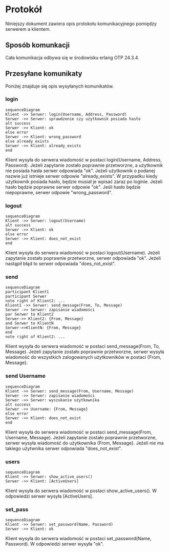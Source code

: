 # Protokół

Niniejszy dokument zawiera opis protokołu komunikacyjnego pomiędzy serwerem a klientem.

## Sposób komunkacji

Cała komunikacja odbywa się w środowisku erlang OTP 24.3.4.

## Przesyłane komunikaty

Poniżej znajduje się opis wysyłanych komunikatów.

### login

```mermaid
sequenceDiagram
Klient ->> Serwer: login(Username, Address, Password)
Serwer ->> Serwer: sprawdzenie czy użytkownik posiada hasło
alt success
Serwer ->> Klient: ok
else error
Serwer ->> Klient: wrong_password
else already exists
Serwer ->> Klient: already_exists
end
```

Klient wysyła do serwera wiadomość w postaci login(Username, Address, Password). Jeżeli zapytanie zostało poprawnie przetworzne, a użytkownik nie posiada hasła serwer odpowiada "ok". Jeżeli użytkownik o podanej nazwie już istnieje serwer odpowie "already_exists". W przypadku kiedy użytkownik posiada hasło, będzie musiał je wpisać zaraz po loginie. Jeżeli hasło będzie poprawne serwer odpowie "ok". Jeśli hasło będzie niepoprawne, serwer odpowie "wrong_password".

### logout

```mermaid
sequenceDiagram
Klient ->> Serwer: logout(Username)
alt success
Serwer ->> Klient: ok
else error
Serwer ->> Klient: does_not_exist
end
```
Klient wysyła do serwera wiadomość w postaci logout(Username). Jeżeli zapytanie zostało poprawnie przetworzne, serwer odpowiada "ok". Jeżeli nastąpił błąd to serwer odpowiada "does_not_exist".

### send

```mermaid
sequenceDiagram
participant Klient1
participant Serwer
note right of Klient2: ...
Klient1 ->> Serwer: send_message(From, To, Message)
Serwer ->> Serwer: zapisanie wiadomości
par Serwer to Klient2
Serwer->> Klient2: {From, Message}
and Serwer to KlientN
Serwer->>KlientN: {From, Message}
end
note right of Klient2: ...
```
Klient wysyła do serwera wiadomość w postaci send_message(From, To, Message). Jeżeli zapytanie zostało poprawnie przetworzne, serwer wysyła wiadomość do wszystkich zalogowanych użytkowników w postaci {From, Message}.

### send Username

```mermaid
sequenceDiagram
Klient ->> Serwer: send_message(From, Username, Message)
Serwer ->> Serwer: zapisanie wiadomości
Serwer ->> Serwer: wyszukanie użytkownika
alt success
Serwer ->> Username: {From, Message}
else error
Serwer ->> Klient: does_not_exist
end
```
Klient wysyła do serwera wiadomość w postaci send_message(From, Username, Message). Jeżeli zapytanie zostało poprawnie przetworzne, serwer wysyła wiadomość do użytkownika {From, Message}. Jeżeli nie ma takiego użytwnika serwer odpowiada "does_not_exist".

### users

```mermaid
sequenceDiagram
Klient ->> Serwer: show_active_users() 
Serwer ->> Klient: [ActiveUsers]
```
Klient wysyła do serwera wiadomość w postaci show_active_users(). W odpowiedzi serwer wysyła [ActiveUsers].

### set_pass
```mermaid
sequenceDiagram
Klient ->> Serwer: set_password(Name, Password)  
Serwer ->> Klient: ok
```
Klient wysyła do serwera wiadomość w postaci set_password(Name, Password). W odpowiedzi serwer wysyła "ok".


